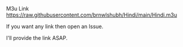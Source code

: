 M3u Link 
https://raw.githubusercontent.com/brnwlshubh/Hindi/main/Hindi.m3u

If you want any link then open an Issue.

I'll provide the link ASAP.
